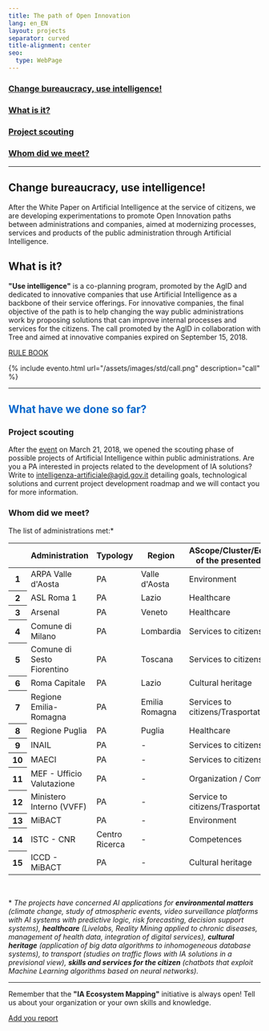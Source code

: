 ```yaml
---
title: The path of Open Innovation
lang: en_EN
layout: projects
separator: curved
title-alignment: center
seo:
  type: WebPage
---
```


<h3><a href="#cambia">Change bureaucracy, use intelligence!</a></h3>
<h3><a href="#cosa">What is it?</a></h3>
<h3><a href="#scouting">Project scouting</a></h3>
<h3><a href="#incontro"> Whom did we meet?</a></h3>




<hr class="sep">

<a name="cambia"></a>
## Change bureaucracy, use intelligence! ##

After the White Paper on Artificial Intelligence at the service of citizens, we are developing experimentations to promote Open Innovation paths between administrations and companies, aimed at modernizing processes, services and products of the public administration through Artificial Intelligence.

<a name="cosa"></a>
## What is it? ##
<b>"Use intelligence"</b> is a co-planning program, promoted by the AgID and dedicated to innovative companies that use Artificial Intelligence as a backbone of their service offerings. For innovative companies, the final objective of the path is to help changing the way public administrations work by proposing solutions that can improve internal processes and services for the citizens. 
The call promoted by the AgID in collaboration with Tree and aimed at innovative companies expired on September 15, 2018.



<a role="button" href="https://ia.italia.it/assets/regolamento.pdf" class="Button Button--default u-borderShadow-m u-text-r-xxs u-padding-r-all u-color-teal-70" target="_blank">RULE BOOK</a>


{% include evento.html url="/assets/images/std/call.png" description="call" %}


<hr class="sep">


<h2 style="color:#06c!important;">What have we done so far?</h2>

<a name="scouting"></a>
### Project scouting
After the [event](../../evento-21marzo) on March 21, 2018, we opened the scouting phase of possible projects of Artificial Intelligence within public administrations.
Are you a PA interested in projects related to the development of IA solutions? Write to <intelligenza-artificiale@agid.gov.it> detailing goals, technological solutions and current project development roadmap and we will contact you for more information.

<a name="incontro"></a>
### Whom did we meet?
The list of administrations met:\*

<div class="table-responsive">
<table class="table table-striped">
<thead>
  <tr>
    <th scope="col"></th>
    <th scope="col">Administration</th>
    <th scope="col">Typology</th>
    <th scope="col">Region</th>
    <th scope="col">AScope/Cluster/Ecosystem<br>of the presented project</th>
  </tr>
</thead>
<tbody>
  <tr>
    <th scope="row">1</th>
    <td>ARPA Valle d'Aosta<br></td>
    <td>PA</td>
    <td>Valle d'Aosta</td>
    <td>Environment</td>
  </tr>
  <tr>
    <th scope="row">2</th>
    <td>ASL Roma 1</td>
    <td>PA</td>
    <td>Lazio</td>
    <td>Healthcare</td>
  </tr>
  <tr>
    <th scope="row">3</th>
    <td>Arsenal</td>
    <td>PA</td>
    <td>Veneto</td>
    <td>Healthcare</td>
  </tr>
  <tr>
    <th scope="row">4</th>
    <td>Comune di Milano</td>
    <td>PA</td>
    <td>Lombardia</td>
    <td>Services to citizens</td>
  </tr>
  <tr>
    <th scope="row">5</th>
    <td>Comune di Sesto Fiorentino</td>
    <td>PA</td>
    <td>Toscana</td>
    <td>Services to citizens</td>
  </tr>
  <tr>
    <th scope="row">6</th>
    <td>Roma Capitale</td>
    <td>PA</td>
    <td>Lazio</td>
    <td>Cultural heritage</td>
  </tr>
  <tr>
    <th scope="row">7</th>
    <td>Regione Emilia-Romagna</td>
    <td>PA</td>
    <td>Emilia Romagna</td>
    <td>Services to citizens/Trasportation</td>
  </tr>
  <tr>
    <th scope="row">8</th>
    <td>Regione Puglia</td>
    <td>PA</td>
    <td>Puglia</td>
    <td>Healthcare</td>
  </tr>
  <tr>
    <th scope="row">9</th>
    <td>INAIL</td>
    <td>PA</td>
    <td>-</td>
    <td>Services to citizens</td>
  </tr>
  <tr>
    <th scope="row">10</th>
    <td>MAECI</td>
    <td>PA</td>
    <td>-</td>
    <td>Services to citizens</td>
  </tr>
  <tr>
    <th scope="row">11</th>
    <td>MEF - Ufficio Valutazione</td>
    <td>PA</td>
    <td>-</td>
    <td>Organization / Comptences</td>
  </tr>
  <tr>
    <th scope="row">12</th>
    <td>Ministero Interno (VVFF)</td>
    <td>PA</td>
    <td>-</td>
    <td>Service to citizens/Trasportation</td>
  </tr>
  <tr>
    <th scope="row">13</th>
    <td>MiBACT</td>
    <td>PA</td>
    <td>-</td>
    <td>Environment</td>
  </tr>
  <tr>
    <th scope="row">14</th>
    <td>ISTC - CNR</td>
    <td>Centro Ricerca</td>
    <td>-</td>
    <td>Competences</td>
  </tr>
  <tr>
    <th scope="row">15</th>
    <td>ICCD - MiBACT</td>
    <td>PA</td>
    <td>-</td>
    <td>Cultural heritage</td>
  </tr>
  </tbody>
</table>
</div>

&nbsp;

\* *The projects have concerned AI applications for **environmental matters** (climate change, study of atmospheric events, video surveillance platforms with AI systems with predictive logic, risk forecasting, decision support systems), **healthcare** (Livelabs, Reality Mining applied to chronic diseases, management of health data, integration of digital services), **cultural heritage** (application of big data algorithms to inhomogeneous database systems), to transport (studies on traffic flows with IA solutions in a previsional view), **skills and services for the citizen** (chatbots that exploit Machine Learning algorithms based on neural networks).*

<hr class="sep">

Remember that the **"IA Ecosystem Mapping"** initiative is always open!
Tell us about your organization or your own skills and knowledge.

<a role="button" href="https://goo.gl/forms/USYhvXVrJcCbtyG32" class="Button Button--default u-borderShadow-m u-text-r-xxs u-padding-r-all u-color-teal-70" target="_blank">Add you report</a>

